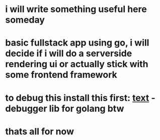 # i will write something useful here someday 

# basic fullstack app using go, i will decide if i will do a serverside rendering ui or actually stick with some frontend framework
# to debug this install this first: [text](https://github.com/go-delve/delve.git) - debugger lib for golang btw 

# thats all for now